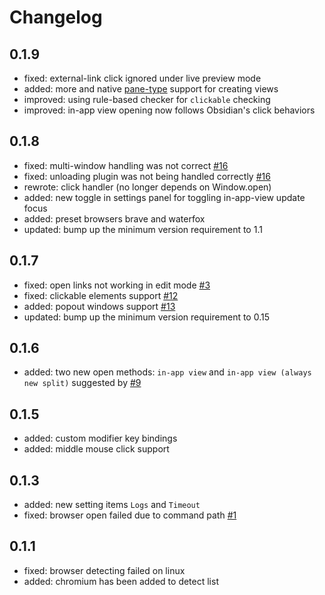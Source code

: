 # Changelog

## 0.1.9

-   fixed: external-link click ignored under live preview mode
-   added: more and native [pane-type](https://github.com/obsidianmd/obsidian-api/blob/38dd22168d2925086371bfc59e36fd9121527a39/obsidian.d.ts#L2591) support for creating views
-   improved: using rule-based checker for `clickable` checking
-   improved: in-app view opening now follows Obsidian's click behaviors

## 0.1.8

-   fixed: multi-window handling was not correct [#16](https://github.com/mamoruds/obsidian-open-link-with/issues/16)
-   fixed: unloading plugin was not being handled correctly [#16](https://github.com/mamoruds/obsidian-open-link-with/issues/16)
-   rewrote: click handler (no longer depends on Window.open)
-   added: new toggle in settings panel for toggling in-app-view update focus
-   added: preset browsers brave and waterfox
-   updated: bump up the minimum version requirement to 1.1

## 0.1.7

-   fixed: open links not working in edit mode [#3](https://github.com/MamoruDS/obsidian-open-link-with/issues/3)
-   fixed: clickable elements support [#12](https://github.com/MamoruDS/obsidian-open-link-with/issues/12)
-   added: popout windows support [#13](https://github.com/MamoruDS/obsidian-open-link-with/issues/13)
-   updated: bump up the minimum version requirement to 0.15

## 0.1.6

-   added: two new open methods: `in-app view` and `in-app view (always new split)` suggested by [#9](https://github.com/MamoruDS/obsidian-open-link-with/issues/9)

## 0.1.5

-   added: custom modifier key bindings
-   added: middle mouse click support

## 0.1.3

-   added: new setting items `Logs` and `Timeout`
-   fixed: browser open failed due to command path [#1](https://github.com/mamoruds/obsidian-open-link-with/issues/1)

## 0.1.1

-   fixed: browser detecting failed on linux
-   added: chromium has been added to detect list

